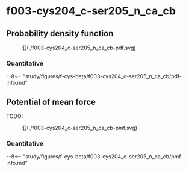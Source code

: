 # f003-cys204_c-ser205_n_ca_cb

## Probability density function

<figure markdown>
![](./f003-cys204_c-ser205_n_ca_cb-pdf.svg)
</figure>

### Quantitative

--8<-- "study/figures/f-cys-beta/f003-cys204_c-ser205_n_ca_cb/pdf-info.md"

## Potential of mean force

TODO:

<figure markdown>
![](./f003-cys204_c-ser205_n_ca_cb-pmf.svg)
</figure>

### Quantitative

--8<-- "study/figures/f-cys-beta/f003-cys204_c-ser205_n_ca_cb/pmf-info.md"
